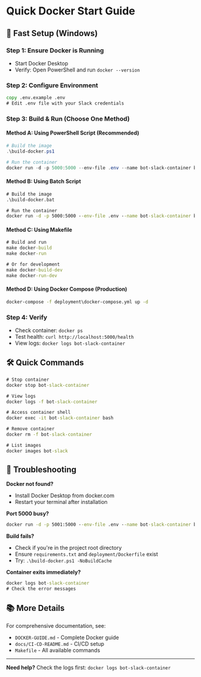 # Quick Docker Start Guide

## 🚀 Fast Setup (Windows)

### Step 1: Ensure Docker is Running
- Start Docker Desktop
- Verify: Open PowerShell and run `docker --version`

### Step 2: Configure Environment
```cmd
copy .env.example .env
# Edit .env file with your Slack credentials
```

### Step 3: Build & Run (Choose One Method)

#### Method A: Using PowerShell Script (Recommended)
```powershell
# Build the image
.\build-docker.ps1

# Run the container
docker run -d -p 5000:5000 --env-file .env --name bot-slack-container bot-slack:latest
```

#### Method B: Using Batch Script
```cmd
# Build the image
.\build-docker.bat

# Run the container
docker run -d -p 5000:5000 --env-file .env --name bot-slack-container bot-slack:latest
```

#### Method C: Using Makefile
```cmd
# Build and run
make docker-build
make docker-run

# Or for development
make docker-build-dev
make docker-run-dev
```

#### Method D: Using Docker Compose (Production)
```cmd
docker-compose -f deployment\docker-compose.yml up -d
```

### Step 4: Verify
- Check container: `docker ps`
- Test health: `curl http://localhost:5000/health`
- View logs: `docker logs bot-slack-container`

## 🛠️ Quick Commands

```cmd
# Stop container
docker stop bot-slack-container

# View logs
docker logs -f bot-slack-container

# Access container shell
docker exec -it bot-slack-container bash

# Remove container
docker rm -f bot-slack-container

# List images
docker images bot-slack
```

## 🔧 Troubleshooting

**Docker not found?**
- Install Docker Desktop from docker.com
- Restart your terminal after installation

**Port 5000 busy?**
```cmd
docker run -d -p 5001:5000 --env-file .env --name bot-slack-container bot-slack:latest
```

**Build fails?**
- Check if you're in the project root directory
- Ensure `requirements.txt` and `deployment/Dockerfile` exist
- Try: `.\build-docker.ps1 -NoBuildCache`

**Container exits immediately?**
```cmd
docker logs bot-slack-container
# Check the error messages
```

## 📚 More Details

For comprehensive documentation, see:
- `DOCKER-GUIDE.md` - Complete Docker guide
- `docs/CI-CD-README.md` - CI/CD setup
- `Makefile` - All available commands

---

**Need help?** Check the logs first: `docker logs bot-slack-container`